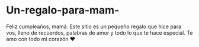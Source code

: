 # Un-regalo-para-mam-
Feliz cumpleaños, mamá. Este sitio es un pequeño regalo que hice para vos, lleno de recuerdos, palabras de amor y todo lo que te hace especial. Te amo con todo mi corazón ❤️
